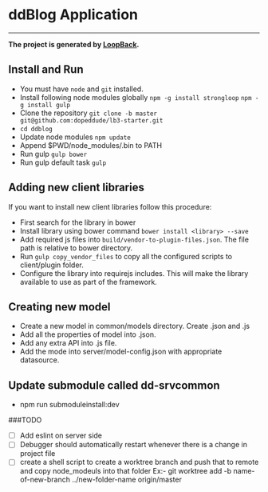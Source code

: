 # ddBlog Application

----------

**The project is generated by [LoopBack](http://loopback.io).**

## Install and Run

* You must have `node` and `git` installed.
* Install following node modules globally
	`npm -g install strongloop`
	`npm -g install gulp`
* Clone the repository
   `git clone -b master git@github.com:dopeddude/lb3-starter.git`
* `cd ddblog`
* Update node modules
	`npm update`
* Append $PWD/node_modules/.bin to PATH
* Run gulp
	`gulp bower`
* Run gulp default task
	`gulp`

## Adding new client libraries
If you want to install new client libraries follow this procedure:

* First search for the library in bower
* Install library using bower command
	`bower install <library> --save`
* Add required js files into `build/vendor-to-plugin-files.json`.  The file path is relative to bower directory.
* Run `gulp copy_vendor_files` to copy all the configured scripts to client/plugin folder.
* Configure the library into requirejs includes.  This will make the library available to use as part of the framework.

## Creating new model
* Create a new model in common/models directory.  Create <modelName>.json and <modelName>.js
* Add all the properties of model into <modelName>.json.
* Add any extra API into <modelName>.js file.
* Add the mode into server/model-config.json with appropriate datasource.

## Update submodule called dd-srvcommon
* npm run submoduleinstall:dev

###TODO
- [ ] Add eslint on server side
- [ ] Debugger should automatically restart whenever there is a change in project file
- [ ] create a shell script to create a worktree branch and push that to remote and copy node_modeuls into that folder
Ex:- git worktree add -b name-of-new-branch ../new-folder-name origin/master